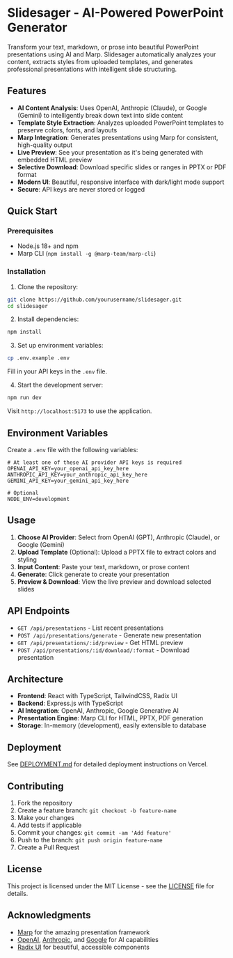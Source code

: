 # Slidesager - AI-Powered PowerPoint Generator

Transform your text, markdown, or prose into beautiful PowerPoint presentations using AI and Marp. Slidesager automatically analyzes your content, extracts styles from uploaded templates, and generates professional presentations with intelligent slide structuring.

## Features

- **AI Content Analysis**: Uses OpenAI, Anthropic (Claude), or Google (Gemini) to intelligently break down text into slide content
- **Template Style Extraction**: Analyzes uploaded PowerPoint templates to preserve colors, fonts, and layouts
- **Marp Integration**: Generates presentations using Marp for consistent, high-quality output
- **Live Preview**: See your presentation as it's being generated with embedded HTML preview
- **Selective Download**: Download specific slides or ranges in PPTX or PDF format
- **Modern UI**: Beautiful, responsive interface with dark/light mode support
- **Secure**: API keys are never stored or logged

## Quick Start

### Prerequisites

- Node.js 18+ and npm
- Marp CLI (`npm install -g @marp-team/marp-cli`)

### Installation

1. Clone the repository:
```bash
git clone https://github.com/yourusername/slidesager.git
cd slidesager
```

2. Install dependencies:
```bash
npm install
```

3. Set up environment variables:
```bash
cp .env.example .env
```
Fill in your API keys in the `.env` file.

4. Start the development server:
```bash
npm run dev
```

Visit `http://localhost:5173` to use the application.

## Environment Variables

Create a `.env` file with the following variables:

```env
# At least one of these AI provider API keys is required
OPENAI_API_KEY=your_openai_api_key_here
ANTHROPIC_API_KEY=your_anthropic_api_key_here  
GEMINI_API_KEY=your_gemini_api_key_here

# Optional
NODE_ENV=development
```

## Usage

1. **Choose AI Provider**: Select from OpenAI (GPT), Anthropic (Claude), or Google (Gemini)
2. **Upload Template** (Optional): Upload a PPTX file to extract colors and styling
3. **Input Content**: Paste your text, markdown, or prose content
4. **Generate**: Click generate to create your presentation
5. **Preview & Download**: View the live preview and download selected slides

## API Endpoints

- `GET /api/presentations` - List recent presentations
- `POST /api/presentations/generate` - Generate new presentation
- `GET /api/presentations/:id/preview` - Get HTML preview
- `POST /api/presentations/:id/download/:format` - Download presentation

## Architecture

- **Frontend**: React with TypeScript, TailwindCSS, Radix UI
- **Backend**: Express.js with TypeScript
- **AI Integration**: OpenAI, Anthropic, Google Generative AI
- **Presentation Engine**: Marp CLI for HTML, PPTX, PDF generation
- **Storage**: In-memory (development), easily extensible to database

## Deployment

See [DEPLOYMENT.md](./DEPLOYMENT.md) for detailed deployment instructions on Vercel.

## Contributing

1. Fork the repository
2. Create a feature branch: `git checkout -b feature-name`
3. Make your changes
4. Add tests if applicable
5. Commit your changes: `git commit -am 'Add feature'`
6. Push to the branch: `git push origin feature-name`
7. Create a Pull Request

## License

This project is licensed under the MIT License - see the [LICENSE](./LICENSE) file for details.

## Acknowledgments

- [Marp](https://marp.app/) for the amazing presentation framework
- [OpenAI](https://openai.com/), [Anthropic](https://anthropic.com/), and [Google](https://ai.google/) for AI capabilities
- [Radix UI](https://radix-ui.com/) for beautiful, accessible components
